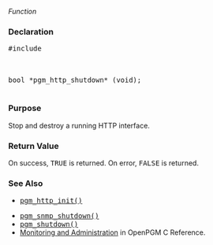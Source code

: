 _Function_
### Declaration ###
<pre>
#include <pgm/http.h><br>
<br>
bool *pgm_http_shutdown* (void);<br>
</pre>

### Purpose ###
Stop and destroy a running HTTP interface.

### Return Value ###
On success, <tt>TRUE</tt> is returned.  On error, <tt>FALSE</tt> is returned.

### See Also ###
  * <tt><a href='OpenPgm3CReferencePgmHttpInit.md'>pgm_http_init()</a></tt><br>
<ul><li><tt><a href='OpenPgm3CReferencePgmSnmpShutdown.md'>pgm_snmp_shutdown()</a></tt><br>
</li><li><tt><a href='OpenPgm3CReferencePgmShutdown.md'>pgm_shutdown()</a></tt><br>
</li><li><a href='OpenPgm3CReferenceMonitoringAndAdministration.md'>Monitoring and Administration</a> in OpenPGM C Reference.